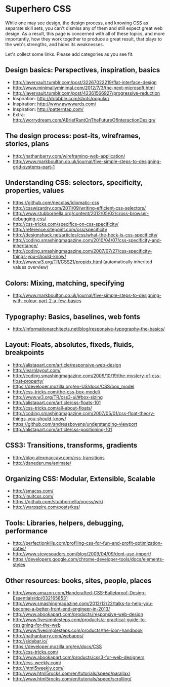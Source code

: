 # Superhero CSS

While one may see design, the design process, and knowing CSS as separate skill sets,
you can't dismiss any of them and still expect great web design.
As a result, this page is concerned with all of these topics, and more importantly,
how they work together to produce a great result, that plays to the web's strengths,
and hides its weaknesses.

Let's collect some links. Please add categories as you see fit.


## Design basics: Perspectives, inspiration, basics

* http://layervault.tumblr.com/post/32267022219/flat-interface-design
* http://www.minimallyminimal.com/2012/7/3/the-next-microsoft.html
* http://layervault.tumblr.com/post/42361566927/progressive-reduction
* Inspiration: http://dribbble.com/shots/popular/
* Inspiration: http://www.awwwards.com/
* Inspiration: http://patterntap.com/
* Extra: http://worrydream.com/ABriefRantOnTheFutureOfInteractionDesign/


## The design process: post-its, wireframes, stories, plans

* http://nathanbarry.com/wireframing-web-application/
* http://www.markboulton.co.uk/journal/five-simple-steps-to-designing-grid-systems-part-1


## Understanding CSS: selectors, specificity, properties, values

* https://github.com/necolas/idiomatic-css
* http://csswizardry.com/2011/09/writing-efficient-css-selectors/
* http://www.stubbornella.org/content/2012/05/02/cross-browser-debugging-css/
* http://css-tricks.com/specifics-on-css-specificity/
* http://reference.sitepoint.com/css/specificity
* http://designshack.net/articles/css/what-the-heck-is-css-specificity/
* http://coding.smashingmagazine.com/2010/04/07/css-specificity-and-inheritance/
* http://coding.smashingmagazine.com/2007/07/27/css-specificity-things-you-should-know/
* http://www.w3.org/TR/CSS21/propidx.html (automatically inherited values overview)


## Colors: Mixing, matching, specifying

* http://www.markboulton.co.uk/journal/five-simple-steps-to-designing-with-colour-part-2-a-few-basics


## Typography: Basics, baselines, web fonts

* http://informationarchitects.net/blog/responsive-typography-the-basics/


## Layout: Floats, absolutes, fixeds, fluids, breakpoints

* http://alistapart.com/article/responsive-web-design
* http://learnlayout.com/
* http://coding.smashingmagazine.com/2009/10/19/the-mystery-of-css-float-property/
* https://developer.mozilla.org/en-US/docs/CSS/box_model
* http://css-tricks.com/the-css-box-model/
* http://www.w3.org/TR/css3-ui/#box-sizing
* http://alistapart.com/article/css-floats-101
* http://css-tricks.com/all-about-floats/
* http://coding.smashingmagazine.com/2007/05/01/css-float-theory-things-you-should-know/
* https://github.com/andreasbovens/understanding-viewport
* http://alistapart.com/article/css-positioning-101


## CSS3: Transitions, transforms, gradients

* http://blog.alexmaccaw.com/css-transitions
* http://daneden.me/animate/


## Organizing CSS: Modular, Extensible, Scalable

* http://smacss.com/
* http://inuitcss.com/
* https://github.com/stubbornella/oocss/wiki
* http://warpspire.com/posts/kss/


## Tools: Libraries, helpers, debugging, performance

* http://perfectionkills.com/profiling-css-for-fun-and-profit-optimization-notes/
* http://www.stevesouders.com/blog/2009/04/09/dont-use-import/
* https://developers.google.com/chrome-developer-tools/docs/elements-styles


## Other resources: books, sites, people, places

* http://www.amazon.com/Handcrafted-CSS-Bulletproof-Design-Essentials/dp/0321658531
* http://www.smashingmagazine.com/2012/12/22/talks-to-help-you-become-a-better-front-end-engineer-in-2013/
* http://www.abookapart.com/products/responsive-web-design
* http://www.fivesimplesteps.com/products/a-practical-guide-to-designing-for-the-web
* http://www.fivesimplesteps.com/products/the-icon-handbook
* http://nathanbarry.com/webapps/
* http://sidebar.io/
* https://developer.mozilla.org/en/docs/CSS
* http://css-tricks.com/
* http://www.abookapart.com/products/css3-for-web-designers
* http://css-weekly.com/
* http://html5weekly.com/
* http://www.html5rocks.com/en/tutorials/speed/parallax/
* http://www.html5rocks.com/en/tutorials/speed/scrolling/
